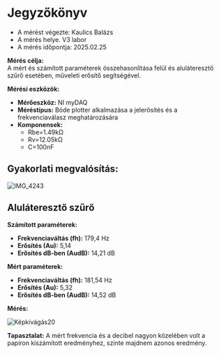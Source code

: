 # Jegyzőkönyv

- A mérést végezte: Kaulics Balázs
- A mérés helye. V3 labor
- A mérés időpontja: 2025.02.25

**Mérés célja:**  
A mért és számított paraméterek összehasonlítása felül és aluláteresztő szűrő esetében, műveleti erősítő segítségével.

**Mérési eszközök:**
- **Mérőeszköz:** NI myDAQ
- **Méréstípus:** Bóde plotter alkalmazása a jelerősítés és a frekvenciaválasz meghatározására
- **Komponensek:**
  - Rbe=1.49kΩ
  - Rv=12.05kΩ
  - C=100nF

## Gyakorlati megvalósítás:
![IMG_4243](https://github.com/user-attachments/assets/593e15e1-60fb-426e-8851-5d8871ecd9b9)



## Aluláteresztő szűrő

**Számított paraméterek:**
- **Frekvenciaváltás (fh):** 179,4 Hz
- **Erősítés (Au):** 5,14
- **Erősítés dB-ben (AudB):** 14,21 dB

**Mért paraméterek:**
- **Frekvenciaváltás (fh):** 181,54 Hz
- **Erősítés (Au):** 5,32
- **Erősítés dB-ben (AudB):** 14,52 dB

**Mérés:**

![Képkivágás20](https://github.com/user-attachments/assets/8da0120d-bf9f-4c34-8c98-c8acad9989fe)


**Tapasztalat:**
A mért frekvencia és a decibel nagyon közelében volt a papíron kiszámított eredményhez, szinte majdnem azonos eredmény.
